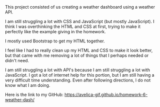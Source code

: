 This project consisted of us creating a weather dashboard using a weather API. 

I am still struggling a lot with CSS and JavaScript (but mostly JavaScript).
I think I was overthinking  the HTML and CSS at first, trying to make it perfectly like the example giving in the homework.

I mostly used Bootstrap to get my HTML together.

I feel like I had to really clean up my HTML and CSS to make it look better, but that came with me removing a lot of things that I perhaps needed or didn't need. 

I am still struggling a lot with API's because I am still struggling a lot with JavaScript. I got a lot of internet help for this portion, but I am still having a very difficult time understanding. Even after following directions, I do not know what I am doing. 

Here is the link to my GitHub: https://avelica-gif.github.io/homework-6-weather-dash/

